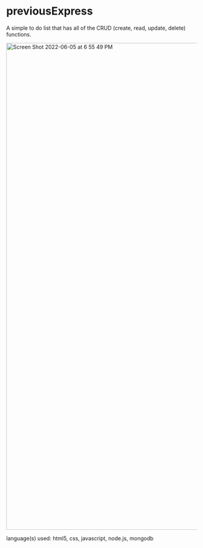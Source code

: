 # previousExpress

A simple to do list that has all of the CRUD (create, read, update, delete) functions. 

<img width="1285" alt="Screen Shot 2022-06-05 at 6 55 49 PM" src="https://user-images.githubusercontent.com/66283743/172074006-7e06ad3a-6156-42c4-8840-17373fe0af3a.png">

language(s) used: html5, css, javascript, node.js, mongodb

